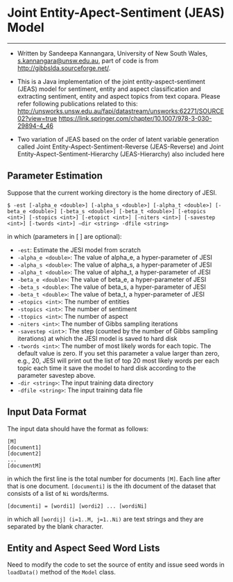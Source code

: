 #   Joint Entity-Apect-Sentiment (JEAS) Model  #

----------


- Written by Sandeepa Kannangara, University of New South Wales, s.kannangara@unsw.edu.au, part of code is from http://gibbslda.sourceforge.net/.

- This is a Java implementation of the joint entity-aspect-sentiment (JEAS) model for sentiment, entity and aspect classification and extracting sentiment, entity and aspect topics from text copara. Please refer following publications related to this:
http://unsworks.unsw.edu.au/fapi/datastream/unsworks:62271/SOURCE02?view=true
https://link.springer.com/chapter/10.1007/978-3-030-29894-4_46

- Two variation of JEAS based on the order of latent variable generation called Joint Entity-Aspect-Sentiment-Reverse (JEAS-Reverse) and Joint Entity-Aspect-Sentiment-Hierarchy (JEAS-Hierarchy) also included here

## Parameter Estimation ##

Suppose that the current working directory is the home directory of JESI.

    $ -est [-alpha_e <double>] [-alpha_s <double>] [-alpha_t <double>] [-beta_e <double>] [-beta_s <double>] [-beta_t <double>] [-etopics <int>] [-stopics <int>] [-etopict <int>] [-niters <int>] [-savestep <int>] [-twords <int>] –dir <string> -dfile <string>

in which (parameters in [ ] are optional):



- `-est`: Estimate the JESI model from scratch
- `-alpha_e <double>`: The value of alpha_e, a hyper-parameter of JESI
- `-alpha_s <double>`: The value of alpha_s, a hyper-parameter of JESI
- `-alpha_t <double>`: The value of alpha_t, a hyper-parameter of JESI
- `-beta_e <double>`: The value of beta_e, a hyper-parameter of JESI
- `-beta_s <double>`: The value of beta_s, a hyper-parameter of JESI
- `-beta_t <double>`: The value of beta_t, a hyper-parameter of JESI
- `-etopics <int>`: The number of entities
- `-stopics <int>`: The number of sentiment
- `-ttopics <int>`: The number of aspect
- `-niters <int>`: The number of Gibbs sampling iterations
- `-savestep <int`>: The step (counted by the number of Gibbs sampling iterations) at which the JESI model is saved to hard disk
- `-twords <int>`: The number of most likely words for each topic. The default value is zero. If you set this parameter a value larger than zero, e.g., 20, JESI will print out the list of top 20 most likely words per each topic each time it save the model to hard disk according to the parameter savestep above.
- `-dir <string>`: The input training data directory
- `-dfile <string>`: The input training data file

## Input Data Format ##
The input data should have the format as follows:
    
    [M]
    [document1]
    [document2]
    ...
    [documentM]

in which the first line is the total number for documents `[M]`. Each line after that is one document. `[documenti]` is the ith document of the dataset that consists of a list of `Ni` words/terms.

    [documenti] = [wordi1] [wordi2] ... [wordiNi]

in which all `[wordij] (i=1..M, j=1..Ni)` are text strings and they are separated by the blank character.

## Entity and Aspect Seed Word Lists ##

Need to modify the code to set the source of entity and issue seed words in `loadData()` method of the `Model` class.
